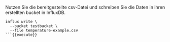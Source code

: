 Nutzen Sie die bereitgestellte csv-Datei und schreiben Sie die Daten in ihren erstellten bucket in InfluxDB.

```
influx write \
  --bucket testbucket \
  --file temperature-example.csv
```{{execute}}
